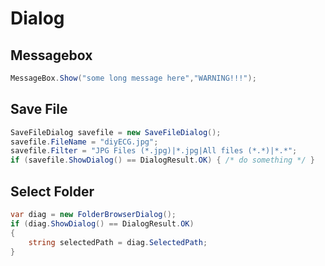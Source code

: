 # Dialog

## Messagebox
```cs
MessageBox.Show("some long message here","WARNING!!!");
```

## Save File
```cs
SaveFileDialog savefile = new SaveFileDialog();
savefile.FileName = "diyECG.jpg";
savefile.Filter = "JPG Files (*.jpg)|*.jpg|All files (*.*)|*.*";
if (savefile.ShowDialog() == DialogResult.OK) { /* do something */ }
```

## Select Folder
```cs
var diag = new FolderBrowserDialog();
if (diag.ShowDialog() == DialogResult.OK)
{
    string selectedPath = diag.SelectedPath;
}
```
